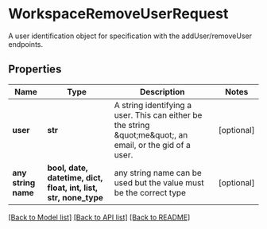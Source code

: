 # WorkspaceRemoveUserRequest

A user identification object for specification with the addUser/removeUser endpoints.

## Properties
Name | Type | Description | Notes
------------ | ------------- | ------------- | -------------
**user** | **str** | A string identifying a user. This can either be the string \&quot;me\&quot;, an email, or the gid of a user. | [optional] 
**any string name** | **bool, date, datetime, dict, float, int, list, str, none_type** | any string name can be used but the value must be the correct type | [optional]

[[Back to Model list]](../README.md#documentation-for-models) [[Back to API list]](../README.md#documentation-for-api-endpoints) [[Back to README]](../README.md)


